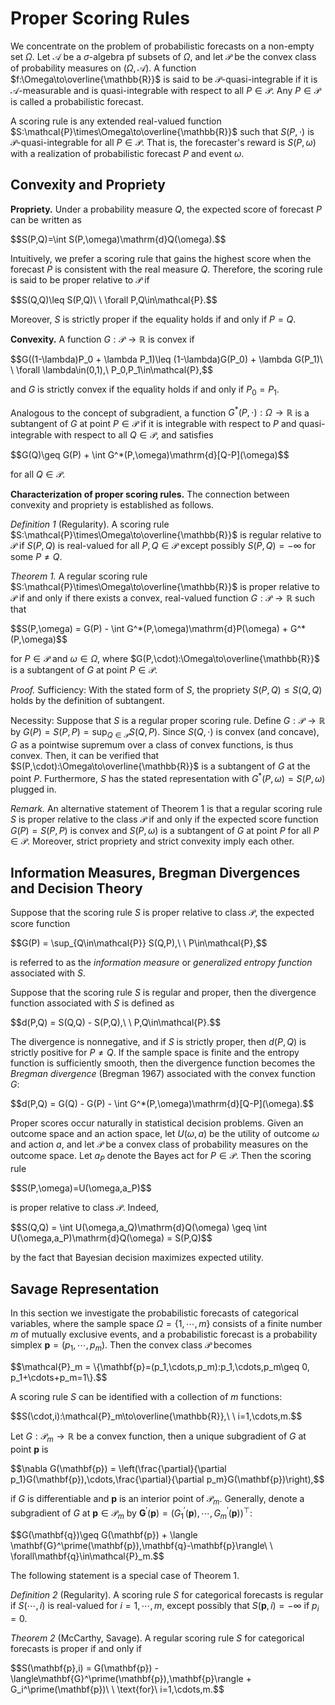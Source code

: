 # Proper Scoring Rules

We concentrate on the problem of probabilistic forecasts on a non-empty set $\Omega.$ Let $\mathcal{A}$ be a $\sigma$-algebra pf subsets of $\Omega,$ and let $\mathcal{P}$ be the convex class of probability measures on $(\Omega,\mathcal{A}).$ A function $f:\Omega\to\overline{\mathbb{R}}$ is said to be $\mathcal{P}$-quasi-integrable if it is $\mathcal{A}$-measurable and is quasi-integrable with respect to all $P\in\mathcal{P}.$ Any $P\in\mathcal{P}$ is called a probabilistic forecast.

A scoring rule is any extended real-valued function $S:\mathcal{P}\times\Omega\to\overline{\mathbb{R}}$ such that $S(P,\cdot)$ is $\mathcal{P}$-quasi-integrable for all $P\in\mathcal{P}.$ That is, the forecaster's reward is $S(P,\omega)$ with a realization of probabilistic forecast $P$ and event $\omega.$

## Convexity and Propriety
**Propriety.** Under a probability measure $Q,$ the expected score of forecast $P$ can be written as
<p>$$S(P,Q)=\int S(P,\omega)\mathrm{d}Q(\omega).$$</p>

Intuitively, we prefer a scoring rule that gains the highest score when the forecast $P$ is consistent with the real measure $Q.$ Therefore, the scoring rule is said to be proper relative to $\mathcal{P}$ if
<p>$$S(Q,Q)\leq S(P,Q)\ \ \forall P,Q\in\mathcal{P}.$$</p>

Moreover, $S$ is strictly proper if the equality holds if and only if $P=Q.$

**Convexity.** A function $G:\mathcal{P}\to\mathbb{R}$ is convex if
<p>$$G((1-\lambda)P_0 + \lambda P_1)\leq (1-\lambda)G(P_0) + \lambda G(P_1)\ \ \forall \lambda\in(0,1),\ P_0,P_1\in\mathcal{P},$$</p>

and $G$ is strictly convex if the equality holds if and only if $P_ 0=P_ 1.$

Analogous to the concept of subgradient, a function $G^*(P,\cdot):\Omega\to\mathbb{R}$ is a subtangent of $G$ at point $P\in\mathcal{P}$ if it is integrable with respect to $P$ and quasi-integrable with respect to all $Q\in\mathcal{P},$ and satisfies
<p>$$G(Q)\geq G(P) + \int G^*(P,\omega)\mathrm{d}[Q-P](\omega)$$</p>

for all $Q\in\mathcal{P}.$

**Characterization of proper scoring rules.** The connection between convexity and propriety is established as follows.

*Definition 1* (Regularity). A scoring rule $S:\mathcal{P}\times\Omega\to\overline{\mathbb{R}}$ is regular relative to $\mathcal{P}$ if $S(P,Q)$ is real-valued for all $P,Q\in\mathcal{P}$ except possibly $S(P,Q)=-\infty$ for some $P\neq Q.$

*Theorem 1.* A regular scoring rule $S:\mathcal{P}\times\Omega\to\overline{\mathbb{R}}$ is proper relative to $\mathcal{P}$ if and only if there exists a convex, real-valued function $G:\mathcal{P}\to\mathbb{R}$ such that
<p>$$S(P,\omega) = G(P) - \int G^*(P,\omega)\mathrm{d}P(\omega) + G^*(P,\omega)$$</p>

for $P\in\mathcal{P}$ and $\omega\in\Omega,$ where $G(P,\cdot):\Omega\to\overline{\mathbb{R}}$ is a subtangent of $G$ at point $P\in\mathcal{P}.$

*Proof.* Sufficiency: With the stated form of $S,$ the propriety $S(P,Q)\leq S(Q,Q)$ holds by the definition of subtangent.

Necessity: Suppose that $S$ is a regular proper scoring rule. Define $G:\mathcal{P}\to\mathbb{R}$ by $G(P) = S(P,P) = \sup_ {Q\in\mathcal{P}} S(Q,P).$ Since $S(Q,\cdot)$ is convex (and concave), $G$ as a pointwise supremum over a class of convex functions, is thus convex. Then, it can be verified that $S(P,\cdot):\Omega\to\overline{\mathbb{R}}$ is a subtangent of $G$ at the point $P.$ Furthermore, $S$ has the stated representation with $G^*(P,\omega) = S(P,\omega)$ plugged in.

*Remark.* An alternative statement of Theorem 1 is that a regular scoring rule $S$ is proper relative to the class $\mathcal{P}$ if and only if the expected score function $G(P) = S(P,P)$ is convex and $S(P,\omega)$ is a subtangent of $G$ at point $P$ for all $P\in\mathcal{P}.$ Moreover, strict propriety and strict convexity imply each other.

## Information Measures, Bregman Divergences and Decision Theory
Suppose that the scoring rule $S$ is proper relative to class $\mathcal{P},$ the expected score function
<p>$$G(P) = \sup_{Q\in\mathcal{P}} S(Q,P),\ \ P\in\mathcal{P},$$</p>

is referred to as the *information measure* or *generalized entropy function* associated with $S.$ 

Suppose that the scoring rule $S$ is regular and proper, then the divergence function associated with $S$ is defined as
<p>$$d(P,Q) = S(Q,Q) - S(P,Q),\ \ P,Q\in\mathcal{P}.$$</p>

The divergence is nonnegative, and if $S$ is strictly proper, then $d(P,Q)$ is strictly positive for $P\neq Q.$ If the sample space is finite and the entropy function is sufficiently smooth, then the divergence function becomes the *Bregman divergence* (Bregman 1967) associated with the convex function $G:$
<p>$$d(P,Q) = G(Q) - G(P) - \int G^*(P,\omega)\mathrm{d}[Q-P](\omega).$$</p>

Proper scores occur naturally in statistical decision problems. Given an outcome space and an action space, let $U(\omega,a)$ be the utility of outcome $\omega$ and action $a,$ and let $\mathcal{P}$ be a convex class of probability measures on the outcome space. Let $a_P$ denote the Bayes act for $P\in\mathcal{P}.$ Then the scoring rule
<p>$$S(P,\omega)=U(\omega,a_P)$$</p>

is proper relative to class $\mathcal{P}.$ Indeed, 
<p>$$S(Q,Q) = \int U(\omega,a_Q)\mathrm{d}Q(\omega) \geq \int U(\omega,a_P)\mathrm{d}Q(\omega) = S(P,Q)$$</p>

by the fact that Bayesian decision maximizes expected utility.

## Savage Representation
In this section we investigate the probabilistic forecasts of categorical variables, where the sample space $\Omega=\{1,\cdots,m\}$ consists of a finite number $m$ of mutually exclusive events, and a probabilistic forecast is a probability simplex $\mathbf{p}=(p_1,\cdots,p_m).$ Then the convex class $\mathcal{P}$ becomes
<p>$$\mathcal{P}_m = \{\mathbf{p}=(p_1,\cdots,p_m):p_1,\cdots,p_m\geq 0, p_1+\cdots+p_m=1\}.$$</p>

A scoring rule $S$ can be identified with a collection of $m$ functions:
<p>$$S(\cdot,i):\mathcal{P}_m\to\overline{\mathbb{R}},\ \ i=1,\cdots,m.$$</p>

Let $G:\mathcal{P}_m\to\mathbb{R}$ be a convex function, then a unique subgradient of $G$ at point $\mathbf{p}$ is
<p>$$\nabla G(\mathbf{p}) = \left(\frac{\partial}{\partial p_1}G(\mathbf{p}),\cdots,\frac{\partial}{\partial p_m}G(\mathbf{p})\right),$$</p>

if $G$ is differentiable and $\mathbf{p}$ is an interior point of $\mathcal{P}_ m.$ Generally, denote a subgradient of $G$ at $\mathbf{p}\in\mathcal{P}_ m$ by $\mathbf{G}^\prime(\mathbf{p}) = (G_ 1^\prime(\mathbf{p}),\cdots,G_ m^\prime(\mathbf{p}))^\top:$
<p>$$G(\mathbf{q})\geq G(\mathbf{p}) + \langle \mathbf{G}^\prime(\mathbf{p}),\mathbf{q}-\mathbf{p}\rangle\ \ \forall\mathbf{q}\in\mathcal{P}_m.$$</p>

The following statement is a special case of Theorem 1.

*Definition 2* (Regularity). A scoring rule $S$ for categorical forecasts is regular if $S(\cdots,i)$ is real-valued for $i=1,\cdots,m,$ except possibly that $S(\mathbf{p},i)=-\infty$ if $p_i=0.$

*Theorem 2* (McCarthy, Savage). A regular scoring rule $S$ for categorical forecasts is proper if and only if
<p>$$S(\mathbf{p},i) = G(\mathbf{p}) - \langle\mathbf{G}^\prime(\mathbf{p}),\mathbf{p}\rangle + G_i^\prime(\mathbf{p})\ \ \text{for}\ i=1,\cdots,m.$$</p>
